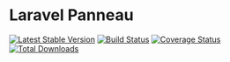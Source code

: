 # Laravel Panneau


[![Latest Stable Version](https://poser.pugx.org/folklore/laravel-panneau/v/stable.svg)](https://packagist.org/packages/folklore/laravel-panneau)
[![Build Status](https://travis-ci.org/Folkloreatelier/laravel-panneau.png?branch=v2)](https://travis-ci.org/Folkloreatelier/laravel-panneau)
[![Coverage Status](https://coveralls.io/repos/Folkloreatelier/laravel-panneau/badge.svg?branch=v2&service=github)](https://coveralls.io/github/Folkloreatelier/laravel-panneau?branch=v2)
[![Total Downloads](https://poser.pugx.org/folklore/laravel-panneau/downloads.svg)](https://packagist.org/packages/folklore/laravel-panneau)
